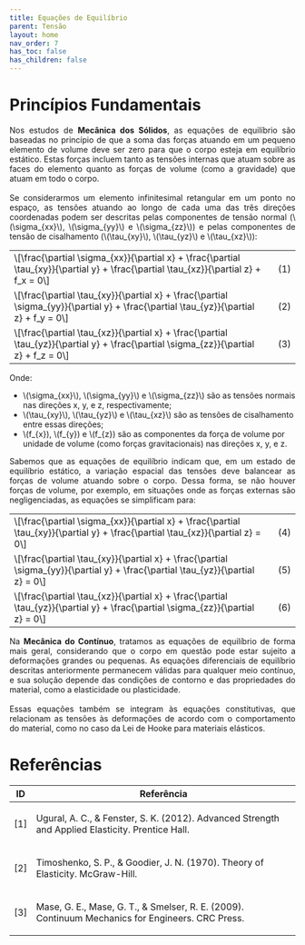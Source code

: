 ```yaml
---
title: Equações de Equilíbrio
parent: Tensão
layout: home
nav_order: 7
has_toc: false
has_children: false
---
```


<!--Don't delete this script-->
<script src = "https://polyfill.io/v3/polyfill.min.js?features=es6"></script>
<script id = "MathJax-script" async src="https://cdn.jsdelivr.net/npm/mathjax@3/es5/tex-mml-chtml.js"></script>
<!--Don't delete this script-->

<h1>Princípios Fundamentais</h1>

<p align="justify">
    Nos estudos de <b>Mecânica dos Sólidos</b>, as equações de equilíbrio são baseadas no princípio de que a soma das forças atuando em um pequeno elemento de volume deve ser zero para que o corpo esteja em equilíbrio estático. Estas forças incluem tanto as tensões internas que atuam sobre as faces do elemento quanto as forças de volume (como a gravidade) que atuam em todo o corpo.
    <br><br>
    Se considerarmos um elemento infinitesimal retangular em um ponto no espaço, as tensões atuando ao longo de cada uma das três direções coordenadas podem ser descritas pelas componentes de tensão normal (\(\sigma_{xx}\), \(\sigma_{yy}\) e \(\sigma_{zz}\)​) e pelas componentes de tensão de cisalhamento (\(\tau_{xy}\), \(\tau_{yz}\) e \(\tau_{xz}\)​):
</p>

<table style = "width:100%">
    <tr>
        <td style="width: 90%;">\[\frac{\partial \sigma_{xx}}{\partial x} + \frac{\partial \tau_{xy}}{\partial y} + \frac{\partial \tau_{xz}}{\partial z} + f_x = 0\]</td>
        <td style="width: 10%;"><p align = "right" id = "eq1">(1)</p></td>
    </tr>
    <tr>
        <td style="width: 90%;">\[\frac{\partial \tau_{xy}}{\partial x} + \frac{\partial \sigma_{yy}}{\partial y} + \frac{\partial \tau_{yz}}{\partial z} + f_y = 0\]</td>
        <td style="width: 10%;"><p align = "right" id = "eq2">(2)</p></td>
    </tr>
    <tr>
        <td style="width: 90%;">\[\frac{\partial \tau_{xz}}{\partial x} + \frac{\partial \tau_{yz}}{\partial y} + \frac{\partial \sigma_{zz}}{\partial z} + f_z = 0\]</td>
        <td style="width: 10%;"><p align = "right" id = "eq2">(3)</p></td>
    </tr>
</table>

<p align="justify">
    Onde:
</p>

<ul>
  <li>\(\sigma_{xx}\), \(\sigma_{yy}\) e \(\sigma_{zz}\) são as tensões normais nas direções x, y, e z, respectivamente;</li>
  <li>\(\tau_{xy}\), \(\tau_{yz}\) e \(\tau_{xz}\) são as tensões de cisalhamento entre essas direções;</li>
  <li>\(f_{x}), \(f_{y}) e \(f_{z}) são as componentes da força de volume por unidade de volume (como forças gravitacionais) nas direções x, y, e z.</li>
 </ul>

<p align="justify">
    Sabemos que as equações de equilíbrio indicam que, em um estado de equilíbrio estático, a variação espacial das tensões deve balancear as forças de volume atuando sobre o corpo. Dessa forma, se não houver forças de volume, por exemplo, em situações onde as forças externas são negligenciadas, as equações se simplificam para: 
</p>

<table style = "width:100%">
    <tr>
        <td style="width: 90%;">\[\frac{\partial \sigma_{xx}}{\partial x} + \frac{\partial \tau_{xy}}{\partial y} + \frac{\partial \tau_{xz}}{\partial z} = 0\]</td>
        <td style="width: 10%;"><p align = "right" id = "eq1">(4)</p></td>
    </tr>
    <tr>
        <td style="width: 90%;">\[\frac{\partial \tau_{xy}}{\partial x} + \frac{\partial \sigma_{yy}}{\partial y} + \frac{\partial \tau_{yz}}{\partial z} = 0\]</td>
        <td style="width: 10%;"><p align = "right" id = "eq2">(5)</p></td>
    </tr>
    <tr>
        <td style="width: 90%;">\[\frac{\partial \tau_{xz}}{\partial x} + \frac{\partial \tau_{yz}}{\partial y} + \frac{\partial \sigma_{zz}}{\partial z} = 0\]</td>
        <td style="width: 10%;"><p align = "right" id = "eq2">(6)</p></td>
    </tr>
</table>

<p align="justify">
    Na <b>Mecânica do Contínuo</b>, tratamos as equações de equilíbrio de forma mais geral, considerando que o corpo em questão pode estar sujeito a deformações grandes ou pequenas. As equações diferenciais de equilíbrio descritas anteriormente permanecem válidas para qualquer meio contínuo, e sua solução depende das condições de contorno e das propriedades do material, como a elasticidade ou plasticidade.
    <br><br> 
    Essas equações também se integram às equações constitutivas, que relacionam as tensões às deformações de acordo com o comportamento do material, como no caso da Lei de Hooke para materiais elásticos.
</p>

<h1>Referências</h1>

<table>
    <thead>
        <tr>
            <th>ID</th>
            <th>Referência</th>
        </tr>
    </thead>
    <tbody>
        <tr>
            <td><p align = "center" id = "ref1">[1]</p></td>
            <td><p align = "left">Ugural, A. C., & Fenster, S. K. (2012). Advanced Strength and Applied Elasticity. Prentice Hall.</p></td>
        </tr>
        <tr>
            <td><p align = "center" id = "ref2">[2]</p></td>
            <td><p align = "left">Timoshenko, S. P., & Goodier, J. N. (1970). Theory of Elasticity. McGraw-Hill.</p></td>
        </tr>
        <tr>
            <td><p align = "center" id = "ref3">[3]</p></td>
            <td><p align = "left">Mase, G. E., Mase, G. T., & Smelser, R. E. (2009). Continuum Mechanics for Engineers. CRC Press.</p></td>
        </tr>        
    </tbody>
</table>

